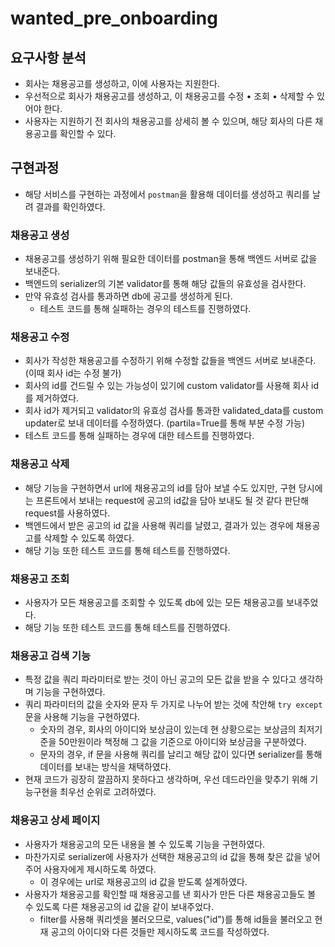 # wanted_pre_onboarding
## 요구사항 분석
- 회사는 채용공고를 생성하고, 이에 사용자는 지원한다.
- 우선적으로 회사가 채용공고를 생성하고, 이 채용공고를 수정 • 조회 • 삭제할 수 있어야 한다.
- 사용자는 지원하기 전 회사의 채용공고를 상세히 볼 수 있으며, 해당 회사의 다른 채용공고를 확인할 수 있다. 

## 구현과정
- 해당 서비스를 구현하는 과정에서 `postman`을 활용해 데이터를 생성하고 쿼리를 날려 결과를 확인하였다.
### 채용공고 생성
- 채용공고를 생성하기 위해 필요한 데이터를 postman을 통해 백엔드 서버로 값을 보내준다. 
- 백엔드의 serializer의 기본 validator를 통해 해당 값들의 유효성을 검사한다. 
- 만약 유효성 검사를 통과하면 db에 공고를 생성하게 된다. 
   - 테스트 코드를 통해 실패하는 경우의 테스트를 진행하였다.
   
### 채용공고 수정
- 회사가 작성한 채용공고를 수정하기 위해 수정할 값들을 백엔드 서버로 보내준다. (이때 회사 id는 수정 불가)
- 회사의 id를 건드릴 수 있는 가능성이 있기에 custom validator를 사용해 회사 id를 제거하였다. 
- 회사 id가 제거되고 validator의 유효성 검사를 통과한 validated_data를 custom updater로 보내 데이터를 수정하였다. (partila=True를 통해 부분 수정 가능)
- 테스트 코드를 통해 실패하는 경우에 대한 테스트를 진행하였다.

### 채용공고 삭제
- 해당 기능을 구현하면서 url에 채용공고의 id를 담아 보낼 수도 있지만, 구현 당시에는 프론트에서 보내는 request에 공고의 id값을 담아 보내도 될 것 같다 판단해 request를 사용하였다. 
- 백엔드에서 받은 공고의 id 값을 사용해 쿼리를 날렸고, 결과가 있는 경우에 채용공고를 삭제할 수 있도록 하였다. 
- 해당 기능 또한 테스트 코드를 통해 테스트를 진행하였다. 

### 채용공고 조회
- 사용자가 모든 채용공고를 조회할 수 있도록 db에 있는 모든 채용공고를 보내주었다. 
- 해당 기능 또한 테스트 코드를 통해 테스트를 진행하였다. 

### 채용공고 검색 기능
- 특정 값을 쿼리 파라미터로 받는 것이 아닌 공고의 모든 값을 받을 수 있다고 생각하며 기능을 구현하였다. 
- 쿼리 파라미터의 값을 숫자와 문자 두 가지로 나누어 받는 것에 착안해 `try except`문을 사용해 기능을 구현하였다. 
   - 숫자의 경우, 회사의 아이디와 보상금이 있는데 현 상황으로는 보상금의 최저기준을 50만원이라 책정해 그 값을 기준으로 아이디와 보상금을 구분하였다. 
   - 문자의 경우, if 문을 사용해 쿼리를 날리고 해당 값이 있다면 serializer를 통해 데이터를 보내는 방식을 채택하였다. 
- 현재 코드가 굉장히 깔끔하지 못하다고 생각하며, 우선 데드라인을 맞추기 위해 기능구현을 최우선 순위로 고려하였다. 

### 채용공고 상세 페이지
- 사용자가 채용공고의 모든 내용을 볼 수 있도록 기능을 구현하였다. 
- 마찬가지로 serializer에 사용자가 선택한 채용공고의 id 값을 통해 찾은 값을 넣어주어 사용자에게 제시하도록 하였다. 
   - 이 경우에는 url로 채용공고의 id 값을 받도록 설계하였다. 
- 사용자가 채용공고를 확인할 때 채용공고를 낸 회사가 만든 다른 채용공고들도 볼 수 있도록 다른 채용공고의 id 값을 같이 보내주었다. 
   - filter를 사용해 쿼리셋을 불러오므로, values("id")를 통해 id들을 불러오고 현재 공고의 아이디와 다른 것들만 제시하도록 코드를 작성하였다. 
